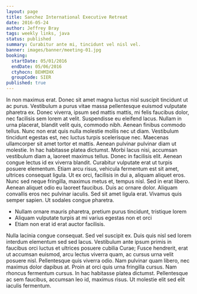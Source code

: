 ```yaml
---
layout: page
title: Sanchez International Executive Retreat
date: 2016-05-24
author: Jeffrey Bray
tags: weekly links, java
status: published
summary: Curabitur ante mi, tincidunt vel nisl vel.
banner: images/banner/meeting-01.jpg
booking:
  startDate: 05/01/2016
  endDate: 05/06/2016
  ctyhocn: BEHMIHX
  groupCode: SIER
published: true
---
```

In non maximus erat. Donec sit amet magna luctus nisl suscipit tincidunt ut ac purus. Vestibulum a purus vitae massa pellentesque euismod vulputate pharetra ex. Donec viverra, ipsum sed mattis mattis, mi felis faucibus dolor, nec facilisis sem lorem at velit. Suspendisse eu eleifend lacus. Nullam in urna placerat, blandit velit quis, commodo nibh. Aenean finibus commodo tellus. Nunc non erat quis nulla molestie mollis nec ut diam. Vestibulum tincidunt egestas est, nec luctus turpis scelerisque nec. Maecenas ullamcorper sit amet tortor et mattis. Aenean pulvinar pulvinar diam ut molestie. In hac habitasse platea dictumst. Morbi lacus nisi, accumsan vestibulum diam a, laoreet maximus tellus.
Donec in facilisis elit. Aenean congue lectus id ex viverra blandit. Curabitur vulputate erat ut turpis posuere elementum. Etiam arcu risus, vehicula fermentum est sit amet, ultrices consequat ligula. Ut ex orci, facilisis in dui a, aliquam aliquet eros. Nunc sed neque fringilla, maximus metus et, tempus nisl. Sed in erat libero. Aenean aliquet odio eu laoreet faucibus. Duis ac ornare dolor. Aliquam convallis eros nec pulvinar iaculis. Sed sit amet ligula erat. Vivamus quis semper sapien. Ut sodales congue pharetra.

* Nullam ornare mauris pharetra, pretium purus tincidunt, tristique lorem
* Aliquam vulputate turpis at mi varius egestas non et orci
* Etiam non erat id erat auctor facilisis.

Nulla lacinia congue consequat. Sed vel suscipit ex. Duis quis nisl sed lorem interdum elementum sed sed lacus. Vestibulum ante ipsum primis in faucibus orci luctus et ultrices posuere cubilia Curae; Fusce hendrerit, erat ut accumsan euismod, arcu lectus viverra quam, ac cursus urna velit posuere nisl. Pellentesque quis viverra odio. Nam pulvinar quam libero, nec maximus dolor dapibus at. Proin at orci quis urna fringilla cursus. Nam rhoncus fermentum cursus. In hac habitasse platea dictumst. Pellentesque ac sem faucibus, accumsan leo id, maximus risus. Ut molestie elit sed elit iaculis fermentum.
